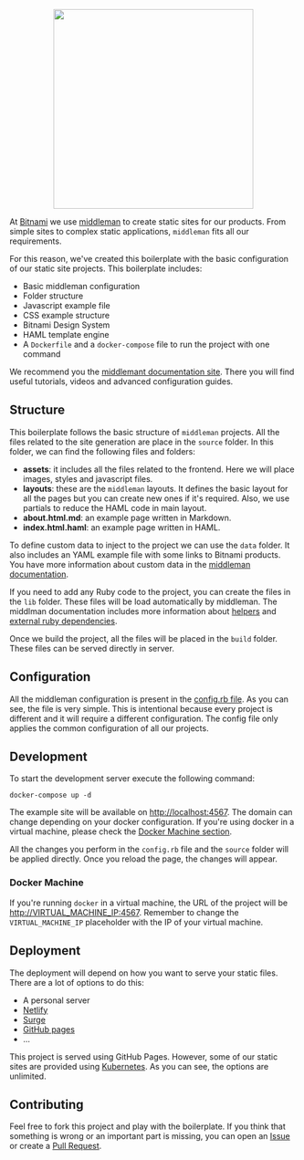 <p align="center">
  <img width="350" src="https://user-images.githubusercontent.com/4056725/31936391-c0e464b6-b8b1-11e7-845b-330bf28b6376.png" />
</p>

At [Bitnami](https://bitnami.com) we use [middleman](https://middlemanapp.com) to create static sites for our products. From simple sites to complex static applications, `middleman` fits all our requirements.

For this reason, we've created this boilerplate with the basic configuration of our static site projects. This boilerplate includes:

* Basic middleman configuration
* Folder structure
* Javascript example file
* CSS example structure
* Bitnami Design System
* HAML template engine
* A `Dockerfile` and a `docker-compose` file to run the project with one command

We recommend you the [middlemant documentation site](https://middlemanapp.com/basics/install/). There you will find useful tutorials, videos and advanced configuration guides.

## Structure

This boilerplate follows the basic structure of `middleman` projects. All the files related to the site generation are place in the `source` folder. In this folder, we can find the following files and folders:

* **assets**: it includes all the files related to the frontend. Here we will place images, styles and javascript files.
* **layouts**: these are the `middleman` layouts. It defines the basic layout for all the pages but you can create new ones if it's required. Also, we use partials to reduce the HAML code in main layout.
* **about.html.md**: an example page written in Markdown.
* **index.html.haml**: an example page written in HAML.

To define custom data to inject to the project we can use the `data` folder. It also includes an YAML example file with some links to Bitnami products. You have more information about custom data in the [middleman documentation](https://middlemanapp.com/advanced/data-files/).

If you need to add any Ruby code to the project, you can create the files in the `lib` folder. These files will be load automatically by middleman. The middlman documentation includes more information about [helpers](https://middlemanapp.com/basics/helper-methods/) and [external ruby dependencies](https://middlemanapp.com/basics/directory-structure/#lib-directory).

Once we build the project, all the files will be placed in the `build` folder. These files can be served directly in server.

## Configuration

All the middleman configuration is present in the [config.rb file](https://github.com/bitnami/middleman-boilerplate/blob/master/config.rb). As you can see, the file is very simple. This is intentional because every project is different and it will require a different configuration. The config file only applies the common configuration of all our projects.

## Development

To start the development server execute the following command:

```
docker-compose up -d
```

The example site will be available on [http://localhost:4567](http://localhost:4567). The domain can change depending on your docker configuration. If you're using docker in a virtual machine, please check the [Docker Machine section](#docker-machine).

All the changes you perform in the `config.rb` file and the `source` folder will be applied directly. Once you reload the page, the changes will appear.

### Docker Machine

If you're running `docker` in a virtual machine, the URL of the project will be [http://VIRTUAL_MACHINE_IP:4567](http://VIRTUAL_MACHINE_IP:4567). Remember to change the `VIRTUAL_MACHINE_IP` placeholder with the IP of your virtual machine.

## Deployment

The deployment will depend on how you want to serve your static files. There are a lot of options to do this:

* A personal server
* [Netlify](https://www.netlify.com/)
* [Surge](http://surge.sh/)
* [GitHub pages](https://pages.github.com/)
* ...

This project is served using GitHub Pages. However, some of our static sites are provided using [Kubernetes](https://kubernetes.io/). As you can see, the options are unlimited.

## Contributing

Feel free to fork this project and play with the boilerplate. If you think that something is wrong or an important part is missing, you can open an [Issue](https://github.com/bitnami/middleman-boilerplate/issues/new) or create a [Pull Request](https://github.com/bitnami/middleman-boilerplate/compare).
